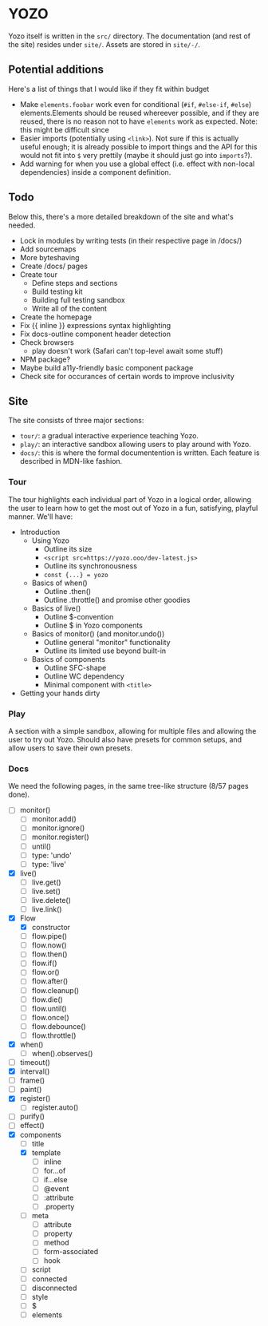# YOZO

Yozo itself is written in the `src/` directory. The documentation (and rest of the site) resides under `site/`. Assets are stored in `site/-/`. 


## Potential additions
Here's a list of things that I would like if they fit within budget
 - Make `elements.foobar` work even for conditional (`#if`, `#else-if`, `#else`) elements.Elements should be reused whereever possible, and if they are reused, there is no reason not to have `elements` work as expected. Note: this might be difficult since
 - Easier imports (potentially using `<link>`). Not sure if this is actually useful enough; it is already possible to import things and the API for this would not fit into `$` very prettily (maybe it should just go into `imports`?).
 - Add warning for when you use a global effect (i.e. effect with non-local dependencies) inside a component definition.


## Todo

Below this, there's a more detailed breakdown of the site and what's needed.

 - Lock in modules by writing tests (in their respective page in /docs/)
 - Add sourcemaps
 - More byteshaving
 - Create /docs/ pages
 - Create tour
     - Define steps and sections
     - Build testing kit
     - Building full testing sandbox
     - Write all of the content
 - Create the homepage
 - Fix {{ inline }} expressions syntax highlighting
 - Fix docs-outline component header detection
 - Check browsers
     - play doesn't work (Safari can't top-level await some stuff)
 - NPM package?
 - Maybe build a11y-friendly basic component package
 - Check site for occurances of certain words to improve inclusivity


## Site

The site consists of three major sections:

 - `tour/`: a gradual interactive experience teaching Yozo.
 - `play/`: an interactive sandbox allowing users to play around with Yozo.
 - `docs/`: this is where the formal documentention is written. Each feature is described in MDN-like fashion.


### Tour

The tour highlights each individual part of Yozo in a logical order, allowing the user to learn how to get the most out of Yozo in a fun, satisfying, playful manner. We'll have:
 - Introduction
    - Using Yozo
       - Outline its size
       - `<script src=https://yozo.ooo/dev-latest.js>`
       - Outline its synchronousness
       - `const {...} = yozo`
    - Basics of when()
       - Outline .then()
       - Outline .throttle() and promise other goodies
    - Basics of live()
       - Outline $-convention
       - Outline $ in Yozo components
    - Basics of monitor() (and monitor.undo())
       - Outline general "monitor" functionality
       - Outline its limited use beyond built-in
    - Basics of components
       - Outline SFC-shape
       - Outline WC dependency
       - Minimal component with `<title>`
 - Getting your hands dirty


### Play

A section with a simple sandbox, allowing for multiple files and allowing the user to try out Yozo. Should also have presets for common setups, and allow users to save their own presets.


### Docs

We need the following pages, in the same tree-like structure (8/57 pages done).
 - [ ] monitor()
    - [ ] monitor.add()
    - [ ] monitor.ignore()
    - [ ] monitor.register()
    - [ ] until()
    - [ ] type: 'undo'
    - [ ] type: 'live'
 - [x] live()
    - [ ] live.get()
    - [ ] live.set()
    - [ ] live.delete()
    - [ ] live.link()
 - [x] Flow
    - [x] constructor
    - [ ] flow.pipe()
    - [ ] flow.now()
    - [ ] flow.then()
    - [ ] flow.if()
    - [ ] flow.or()
    - [ ] flow.after()
    - [ ] flow.cleanup()
    - [ ] flow.die()
    - [ ] flow.until()
    - [ ] flow.once()
    - [ ] flow.debounce()
    - [ ] flow.throttle()
 - [x] when()
    - [ ] when().observes()
 - [ ] timeout()
 - [x] interval()
 - [ ] frame()
 - [ ] paint()
 - [x] register()
    - [ ] register.auto()
 - [ ] purify()
 - [ ] effect()
 - [x] components
    - [ ] title
    - [x] template
       - [ ] inline
       - [ ] for...of
       - [ ] if...else
       - [ ] @event
       - [ ] :attribute
       - [ ] .property
    - [ ] meta
       - [ ] attribute
       - [ ] property
       - [ ] method
       - [ ] form-associated
       - [ ] hook
    - [ ] script
    - [ ] connected
    - [ ] disconnected
    - [ ] style
    - [ ] $
    - [ ] elements
